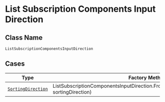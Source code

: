 
# List Subscription Components Input Direction

## Class Name

`ListSubscriptionComponentsInputDirection`

## Cases

| Type | Factory Method |
|  --- | --- |
| [`SortingDirection`](../../../doc/models/sorting-direction.md) | ListSubscriptionComponentsInputDirection.FromSortingDirection(SortingDirection sortingDirection) |

